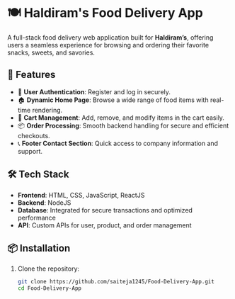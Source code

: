 # 🍽️ Haldiram's Food Delivery App

A full-stack food delivery web application built for **Haldiram’s**, offering users a seamless experience for browsing and ordering their favorite snacks, sweets, and savories.

## 🚀 Features

- 🔐 **User Authentication**: Register and log in securely.
- 🏠 **Dynamic Home Page**: Browse a wide range of food items with real-time rendering.
- 🛒 **Cart Management**: Add, remove, and modify items in the cart easily.
- 📦 **Order Processing**: Smooth backend handling for secure and efficient checkouts.
- 📞 **Footer Contact Section**: Quick access to company information and support.

## 🛠️ Tech Stack

- **Frontend**: HTML, CSS, JavaScript, ReactJS
- **Backend**: NodeJS
- **Database**: Integrated for secure transactions and optimized performance
- **API**: Custom APIs for user, product, and order management

## 📦 Installation

1. Clone the repository:
   ```bash
   git clone https://github.com/saiteja1245/Food-Delivery-App.git
   cd Food-Delivery-App
